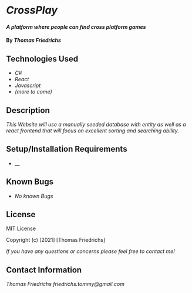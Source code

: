 # _CrossPlay_

#### _A platform where people can find cross platform games_

#### By _**Thomas Friedrichs**_

## Technologies Used

* _C#_
* _React_
* _Javascript_
* _(more to come)_

## Description

_This Website will use a manually seeded database with entity as well as a react frontend that will focus on excellent sorting and searching ability._

## Setup/Installation Requirements

* __

## Known Bugs

* _No known Bugs_

## License

MIT License

Copyright (c) [2021] [Thomas Friedrichs]

_If you have any questions or concerns please feel free to contact me!_

## Contact Information

_Thomas Friedrichs friedrichs.tommy@gmail.com_
